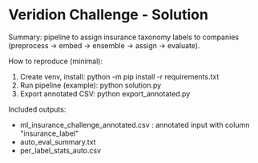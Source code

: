 # Veridion Challenge - Solution
Summary: pipeline to assign insurance taxonomy labels to companies (preprocess → embed → ensemble → assign → evaluate).

How to reproduce (minimal):
1. Create venv, install:
   python -m pip install -r requirements.txt
2. Run pipeline (example):
   python solution.py 
3. Export annotated CSV:
   python export_annotated.py

Included outputs:
- ml_insurance_challenge_annotated.csv : annotated input with column "insurance_label"
- auto_eval_summary.txt
- per_label_stats_auto.csv
